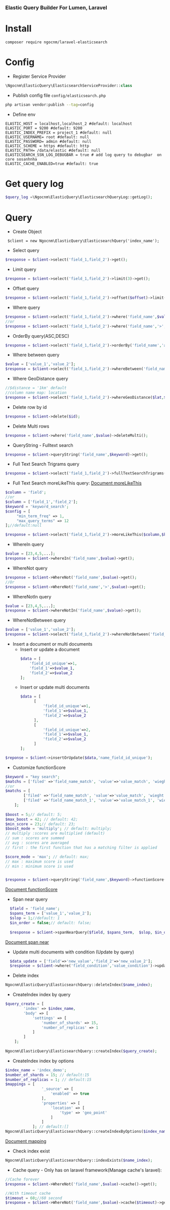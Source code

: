 ### Elastic Query Builder For Lumen, Laravel
# Install
```
composer require ngocnm/laravel-elasticsearch
```
# Config
- Register Service Provider
```php
\Ngocnm\ElasticQuery\ElasticsearchServiceProvider::class
```

- Publish config file ```config/elasticsearch.php```
```bash
php artisan vendor:publish --tag=config
```

- Define env
```dotenv
ELASTIC_HOST = localhost,localhost_2 #default: localhost
ELASTIC_PORT = 9200 #default: 9200
ELASTIC_INDEX_PREFIX = project_1 #default: null
ELASTIC_USERNAME= root #default: null
ELASTIC_PASSWORD= admin #default: null
ELASTIC_SCHEME = https #default: http
ELASTIC_PATH= /data/elastic #default: null
ELASTICSEARCH_SSN_LOG_DEBUGBAR = true # add log query to debugbar  on core sosanhnha
ELASTIC_CACHE_ENABLED=true #default: true
```

# Get query log

```php
$query_log =\Ngocnm\ElasticQuery\ElasticsearchQueryLog::getLog();
```

# Query
- Create Object

```
 $client = new Ngocnm\ElasticQuery\ElasticsearchQuery('index_name');
```
- Select query
```php
$response = $client->select('field_1,field_2')->get();
```
- Limit query
```php
$response = $client->select('field_1,field_2')->limit(3)->get();
```
- Offset query
```php
$response = $client->select('field_1,field_2')->offset($offset)->limit(3)->get();
```
- Where query
```php
$response = $client->select('field_1,field_2')->where('field_name',$value)->limit(3)->get();
//or
$response = $client->select('field_1,field_2')->where('field_name','>',$value)->limit(3)->get();
```

- OrderBy query(ASC,DESC)
```php
$response = $client->select('field_1,field_2')->orderBy('field_name','asc')->get();
```
- Where between query
```php
$value = ['value_1','value_2'];
$response = $client->select('field_1,field_2')->whereBetween('field_name',$value)->get();
```
- Where GeoDistance query
```php
//$distance = '1km' default 
//column name map: location 
$response = $client->select('field_1,field_2')->whereGeoDistance($lat,$lng,$distance,'asc')->get();
```
-  Delete row by id
```php
$response = $client->delete($id);
```
-  Delete Multi rows
```php
$response = $client->where('field_name',$value)->deleteMulti();
```
- QueryString - Fulltext search
```php
$response = $client->queryString('field_name',$keyword)->get();
```
- Full Text Search Trigrams query
```php
$response = $client->select('field_1,field_2')->fullTextSearchTrigrams('field_name',$keyword)->get();
```

- Full Text Search moreLikeThis query: [Document moreLikeThis](https://www.elastic.co/guide/en/elasticsearch/reference/current/query-dsl-mlt-query.html)
```php
$column = 'field';
//or
$column = ['field_1','field_2'];
$keyword = 'keyword_search';
$config = [
     "min_term_freq" => 1,
     "max_query_terms" => 12
];//default:null

$response = $client->select('field_1,field_2')->moreLikeThis($column,$keyword,$config)->get();
```

- WhereIn  query
```php
$value = [23,4,5,...];
$response = $client->whereIn('field_name',$value)->get();
```
- WhereNot query
```php
$response = $client->WhereNot('field_name',$value)->get();
//Or
$response = $client->WhereNot('field_name','>',$value)->get();
```
- WhereNotIn  query
```php
$value = [23,4,5,...];
$response = $client->whereNotIn('field_name',$value)->get();
```
- WhereNotBetween query
```php
$value = ['value_1','value_2'];
$response = $client->select('field_1,field_2')->whereNotBetween('field_name',$value)->get();
```
- Insert a document or multi documents
    - Insert or update a document
        ```php
        $data = [
            'field_id_unique'=>1,
            'field_1'=>$value_1,
            'field_2'=>$value_2
        ];
        ```
    - Insert or update multi documents
        ```php
        $data = [
              [
                  'field_id_unique'=>1,
                  'field_1'=>$value_1,
                  'field_2'=>$value_2
              ],
              [
                  'field_id_unique'=>2,
                  'field_1'=>$value_1,
                  'field_2'=>$value_2
              ]
      ];
        ```
```php
$reponse = $client->insertOrUpdate($data,'name_field_id_unique');
```

- Customize functionScore
```php
$keyword = "key search";
$matchs = ['filed' =>'field_name_match', 'value'=>'value_match', 'wieght' => 24]; 
//or 
$matchs = [ 
        ['filed' =>'field_name_match', 'value'=>'value_match', 'wieght' => 24],
        ['filed' =>'field_name_match_1', 'value'=>'value_match_1', 'wieght' => 42]
    ];
    
$boost = 5;// default: 5; 
$max_boost = 42; // default: 42;
$min_score = 23;// default: 23;
$boost_mode = 'multiply'; // default: multiply;
// multiply :scores are multiplied (default)
// sum : scores are summed
// avg : scores are averaged
// first : the first function that has a matching filter is applied

$score_mode = 'max'; // default: max;
// max : maximum score is used
// min : minimum score is used


$response = $client->queryString('field_name',$keyword)->functionScore($matchs, $boost, $max_boost,$min_score, $boost_mode, $score_mode)->get();
```
[Document functionScore](https://www.elastic.co/guide/en/elasticsearch/reference/current/query-dsl-function-score-query.html)

- Span near query
```php
  $field = 'field_name';
  $spans_term = ['value_1','value_2'];
  $slop = 1;//default: 1 
  $in_order = false;// default: false;
  
  $response = $client->spanNearQuery($field, $spans_term,  $slop, $in_order);
```
[Document span near](https://www.elastic.co/guide/en/elasticsearch/reference/current/query-dsl-span-near-query.html)

- Update multi documents with condition (Update by query)
```php
  $data_update = ['field'=>'new_value','field_2'=>'new_value_2'];
  $response = $client->where('field_condition','value_condition')->update($data_update);
```
- Delete index
```php
Ngocnm\ElasticQuery\ElasticsearchQuery::deleteIndex($name_index);
```
- CreateIndex index by query
```php
$query_create = [
        'index' => $index_name,
        'body' => [
            'settings' => [
                'number_of_shards' => 15,
                'number_of_replicas' => 1
            ]
        ]
    ];
    
Ngocnm\ElasticQuery\ElasticsearchQuery::createIndex($query_create);
```
- CreateIndex index by options

```php
$index_name = 'index_demo';
$number_of_shards = 15; // default:15
$number_of_replicas = 1; // default:15
$mappings = [
                '_source' => [
                    'enabled' => true
                ],
                'properties' => [
                    'location' => [
                        'type' => 'geo_point'
                    ]
                ]
            ]; // default:[]
Ngocnm\ElasticQuery\ElasticsearchQuery::createIndexByOptions($index_name,$number_of_shards,$number_of_replicas,$mappings);
```
[Document mapping](https://www.elastic.co/guide/en/elasticsearch/client/php-api/current/index_management.html)

- Check index exist
```php
Ngocnm\ElasticQuery\ElasticsearchQuery::indexExists($name_index);
```

- Cache query - Only has on laravel framework(Manage cache's laravel):
```php
//Cache forever 
$response = $client->WhereNot('field_name',$value)->cache()->get();

//With timeout cache
$timeout = 60;//60 second 
$response = $client->WhereNot('field_name',$value)->cache($timeout)->get();
```
